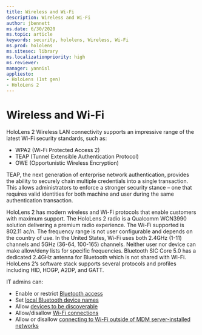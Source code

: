 ```yaml
---
title: Wireless and Wi-Fi
description: Wireless and Wi-Fi
author: jbennett
ms.date: 6/30/2020
ms.topic: article
keywords: security, hololens, Wireless, Wi-Fi
ms.prod: hololens
ms.sitesec: library
ms.localizationpriority: high
ms.reviewer: 
manager: yannisl
appliesto:
- HoloLens (1st gen)
- HoloLens 2
---
```


# Wireless and Wi-Fi

HoloLens 2 Wireless LAN connectivity supports an impressive range of the latest Wi-Fi security standards, such as:
  * WPA2 (Wi-Fi Protected Access 2)  
  * TEAP (Tunnel Extensible Authentication Protocol)  
  * OWE (Opportunistic Wireless Encryption)

TEAP, the next generation of enterprise network authentication, provides the ability to securely chain multiple credentials into a single transaction.  This allows administrators to enforce a stronger security stance – one that requires valid identities for both machine and user during the same authentication transaction.

HoloLens 2 has modern wireless and Wi-Fi protocols that enable customers with maximum support. The HoloLens 2 radio is a Qualcomm WCN3990 solution delivering a premium radio experience. The Wi-Fi supported is 802.11 ac/n. The frequency range is not user configurable and depends on the country of use. In the United States, Wi-Fi uses both 2.4GHz (1-11) channels and 5GHz (36-64, 100-165) channels. Neither user nor device can make allow/deny lists for specific frequencies. Bluetooth SIC Core 5.0 has a dedicated 2.4GHz antenna for Bluetooth which is not shared with Wi-Fi. HoloLens 2’s software stack supports several protocols and profiles including HID, HOGP, A2DP, and GATT. 

IT admins can: 
  * Enable or restrict  [Bluetooth access](https://docs.microsoft.com/windows/client-management/mdm/policy-csp-connectivity#connectivity-allowbluetooth)
  * Set [local Bluetooth device names](https://docs.microsoft.com/windows/client-management/mdm/policy-csp-bluetooth#bluetooth-localdevicename)
  * Allow [devices to be discoverable](https://docs.microsoft.com/windows/client-management/mdm/policy-csp-bluetooth#bluetooth-allowdiscoverablemode)
  * Allow/disallow [Wi-Fi connections](https://docs.microsoft.com/windows/client-management/mdm/policy-csp-wifi#wifi-allowwifi) 
  * Allow or disallow [connecting to Wi-Fi outside of MDM server-installed networks](https://docs.microsoft.com/windows/client-management/mdm/policy-csp-wifi#wifi-allowmanualwificonfiguration)
